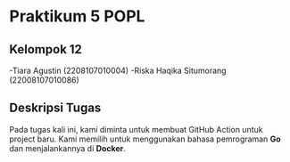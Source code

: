 ﻿# Praktikum 5 POPL

## Kelompok 12
-Tiara Agustin (2208107010004)
-Riska Haqika Situmorang (22008107010086)

## Deskripsi Tugas
Pada tugas kali ini, kami diminta untuk membuat GitHub Action untuk project baru. Kami memilih untuk menggunakan bahasa pemrograman **Go** dan menjalankannya di **Docker**.
